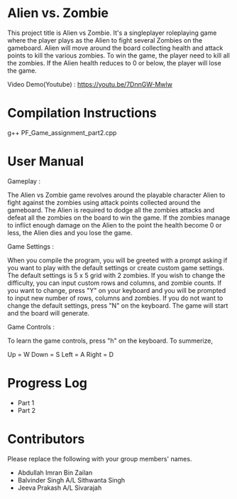 **Alien vs. Zombie**
======================

This project title is Alien vs Zombie. It's a singleplayer roleplaying game where the player plays as the Alien to fight several Zombies on the gameboard. Alien will move around the board collecting health and attack points to kill the various zombies. To win the game, the player need to kill all the zombies. If the Alien health reduces to 0 or below, the player will lose the game.

Video Demo(Youtube) : https://youtu.be/7DnnGW-Mwlw


**Compilation Instructions**
============================

g++ PF_Game_assignment_part2.cpp


**User Manual**
================

Gameplay : 

The Alien vs Zombie game revolves around the playable character Alien to fight against the zombies using attack points collected around the gameboard. The Alien is required to dodge all the zombies attacks and defeat all the zombies on the board to win the game. If the zombies manage to inflict enough damage on the Alien to the point the health become 0 or less, the Alien dies and you lose the game.

Game Settings : 

When you compile the program, you will be greeted with a prompt asking if you want to play with the default settings or create custom game settings. The default settings is 5 x 5 grid with 2 zombies. If you wish to change the difficulty, you can input custom rows and columns, and zombie counts. If you want to change, press "Y" on your keyboard and you will be prompted to input new number of rows, columns and zombies. If you do not want to change the default settings, press "N" on the keyboard. The game will start and the board will generate.

Game Controls : 

To learn the game controls, press "h" on the keyboard. To summerize,

Up = W
Down = S
Left = A
Right = D


**Progress Log**
================

- Part 1
- Part 2


**Contributors**
================

Please replace the following with your group members' names.
- Abdullah Imran Bin Zailan
- Balvinder Singh A/L Sithwanta Singh
- Jeeva Prakash A/L Sivarajah 

